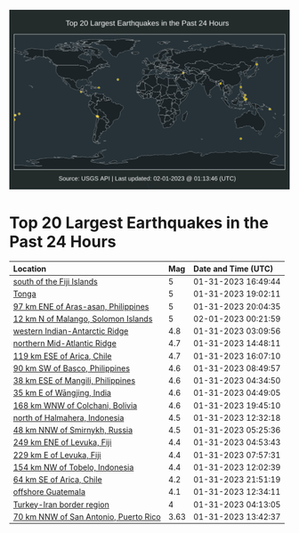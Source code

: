 ![Map](./map.png)

# Top 20 Largest Earthquakes in the Past 24 Hours

| Location | Mag | Date and Time (UTC) |
|:---|:---|:---|
| [south of the Fiji Islands](https://earthquake.usgs.gov/earthquakes/eventpage/us6000jkjp) | 5 | 01-31-2023 16:49:44 |
| [Tonga](https://earthquake.usgs.gov/earthquakes/eventpage/us6000jkkf) | 5 | 01-31-2023 19:02:11 |
| [97 km ENE of Aras-asan, Philippines](https://earthquake.usgs.gov/earthquakes/eventpage/us6000jkkr) | 5 | 01-31-2023 20:04:35 |
| [12 km N of Malango, Solomon Islands](https://earthquake.usgs.gov/earthquakes/eventpage/us6000jkms) | 5 | 02-01-2023 00:21:59 |
| [western Indian-Antarctic Ridge](https://earthquake.usgs.gov/earthquakes/eventpage/us6000jkgp) | 4.8 | 01-31-2023 03:09:56 |
| [northern Mid-Atlantic Ridge](https://earthquake.usgs.gov/earthquakes/eventpage/us6000jkjd) | 4.7 | 01-31-2023 14:48:11 |
| [119 km ESE of Arica, Chile](https://earthquake.usgs.gov/earthquakes/eventpage/us6000jkjh) | 4.7 | 01-31-2023 16:07:10 |
| [90 km SW of Basco, Philippines](https://earthquake.usgs.gov/earthquakes/eventpage/us6000jkhu) | 4.6 | 01-31-2023 08:49:57 |
| [38 km ESE of Mangili, Philippines](https://earthquake.usgs.gov/earthquakes/eventpage/us6000jkgx) | 4.6 | 01-31-2023 04:34:50 |
| [35 km E of Wāngjing, India](https://earthquake.usgs.gov/earthquakes/eventpage/us6000jkh1) | 4.6 | 01-31-2023 04:49:05 |
| [168 km WNW of Colchani, Bolivia](https://earthquake.usgs.gov/earthquakes/eventpage/us6000jkkj) | 4.6 | 01-31-2023 19:45:10 |
| [north of Halmahera, Indonesia](https://earthquake.usgs.gov/earthquakes/eventpage/us6000jkii) | 4.5 | 01-31-2023 12:32:18 |
| [48 km NNW of Smirnykh, Russia](https://earthquake.usgs.gov/earthquakes/eventpage/us6000jkh7) | 4.5 | 01-31-2023 05:25:36 |
| [249 km ENE of Levuka, Fiji](https://earthquake.usgs.gov/earthquakes/eventpage/us6000jkh2) | 4.4 | 01-31-2023 04:53:43 |
| [229 km E of Levuka, Fiji](https://earthquake.usgs.gov/earthquakes/eventpage/us6000jkhq) | 4.4 | 01-31-2023 07:57:31 |
| [154 km NW of Tobelo, Indonesia](https://earthquake.usgs.gov/earthquakes/eventpage/us6000jkid) | 4.4 | 01-31-2023 12:02:39 |
| [64 km SE of Arica, Chile](https://earthquake.usgs.gov/earthquakes/eventpage/us6000jkld) | 4.2 | 01-31-2023 21:51:19 |
| [offshore Guatemala](https://earthquake.usgs.gov/earthquakes/eventpage/us6000jkih) | 4.1 | 01-31-2023 12:34:11 |
| [Turkey-Iran border region](https://earthquake.usgs.gov/earthquakes/eventpage/us6000jkgv) | 4 | 01-31-2023 04:13:05 |
| [70 km NNW of San Antonio, Puerto Rico](https://earthquake.usgs.gov/earthquakes/eventpage/pr2023031000) | 3.63 | 01-31-2023 13:42:37 |

